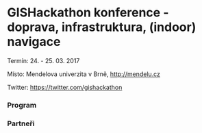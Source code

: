 # GISHackathon konference - doprava, infrastruktura, (indoor) navigace

Termín: 24. - 25. 03. 2017

Místo: Mendelova univerzita v Brně, http://mendelu.cz

Twitter: https://twitter.com/gishackathon

### Program


### Partneři
